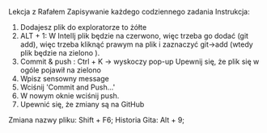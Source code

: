 Lekcja z Rafałem
Zapisywanie każdego codziennego zadania
Instrukcja:
1. Dodajesz plik do exploratorze to żółte
2. ALT + 1: W IntelIj plik będzie na czerwono, więc
trzeba go dodać (git add), więc trzeba kliknąć
prawym na plik i zaznaczyć git->add (wtedy plik będzie 
na zielono ).
3.  Commit & push : Ctrl + K -> wyskoczy pop-up
Upewnij się, że plik się w ogóle pojawił na zielono
4. Wpisz sensowny message
5. Wciśnij 'Commit and Push...' 
6. W nowym oknie wciśnij push.
7. Upewnić się, że zmiany są na GitHub


Zmiana nazwy pliku: Shift + F6;
Historia Gita: Alt + 9;